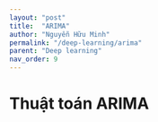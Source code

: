 ```yaml
---
layout: "post"
title:  "ARIMA"
author: "Nguyễn Hữu Minh"
permalink: "/deep-learning/arima"
parent: "Deep learning"
nav_order: 9
---
```


# Thuật toán ARIMA
